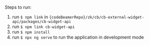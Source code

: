 
Steps to run:
1. run `$ npm link` in `{codeBeamerRepo}/zk/cb/cb-external-widget-api/packages/cb-widget-api`
2. run `$ npm link cb-widget-api`
3. run `$ npm install` 
4. run `$ npx ng serve` to run the application in development mode
